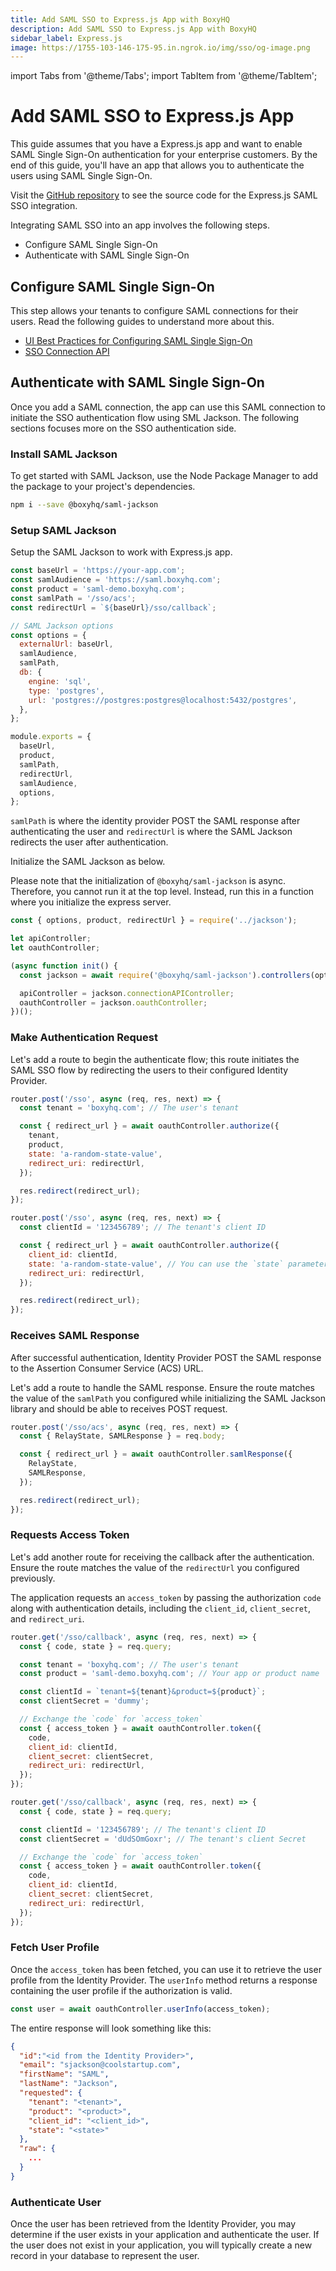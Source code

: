 ```yaml
---
title: Add SAML SSO to Express.js App with BoxyHQ
description: Add SAML SSO to Express.js App with BoxyHQ
sidebar_label: Express.js
image: https://1755-103-146-175-95.in.ngrok.io/img/sso/og-image.png
---
```


import Tabs from '@theme/Tabs';
import TabItem from '@theme/TabItem';

# Add SAML SSO to Express.js App

This guide assumes that you have a Express.js app and want to enable SAML Single Sign-On authentication for your enterprise customers. By the end of this guide, you'll have an app that allows you to authenticate the users using SAML Single Sign-On.

Visit the [GitHub repository](https://github.com/boxyhq/jackson-examples/tree/main/apps/express) to see the source code for the Express.js SAML SSO integration.

Integrating SAML SSO into an app involves the following steps.

- Configure SAML Single Sign-On
- Authenticate with SAML Single Sign-On

## Configure SAML Single Sign-On

This step allows your tenants to configure SAML connections for their users. Read the following guides to understand more about this.

- [UI Best Practices for Configuring SAML Single Sign-On](/guides/jackson/configuring-saml-sso)
- [SSO Connection API](/docs/jackson/sso-flow/)

## Authenticate with SAML Single Sign-On

Once you add a SAML connection, the app can use this SAML connection to initiate the SSO authentication flow using SML Jackson. The following sections focuses more on the SSO authentication side.

### Install SAML Jackson

To get started with SAML Jackson, use the Node Package Manager to add the package to your project's dependencies.

```bash
npm i --save @boxyhq/saml-jackson
```

### Setup SAML Jackson

Setup the SAML Jackson to work with Express.js app.

```js title="jackson.js"
const baseUrl = 'https://your-app.com';
const samlAudience = 'https://saml.boxyhq.com';
const product = 'saml-demo.boxyhq.com';
const samlPath = '/sso/acs';
const redirectUrl = `${baseUrl}/sso/callback`;

// SAML Jackson options
const options = {
  externalUrl: baseUrl,
  samlAudience,
  samlPath,
  db: {
    engine: 'sql',
    type: 'postgres',
    url: 'postgres://postgres:postgres@localhost:5432/postgres',
  },
};

module.exports = {
  baseUrl,
  product,
  samlPath,
  redirectUrl,
  samlAudience,
  options,
};
```

`samlPath` is where the identity provider POST the SAML response after authenticating the user and `redirectUrl` is where the SAML Jackson redirects the user after authentication.

Initialize the SAML Jackson as below.

Please note that the initialization of `@boxyhq/saml-jackson` is async. Therefore, you cannot run it at the top level. Instead, run this in a function where you initialize the express server.

```js title="routes/index.js"
const { options, product, redirectUrl } = require('../jackson');

let apiController;
let oauthController;

(async function init() {
  const jackson = await require('@boxyhq/saml-jackson').controllers(options);

  apiController = jackson.connectionAPIController;
  oauthController = jackson.oauthController;
})();
```

### Make Authentication Request

Let's add a route to begin the authenticate flow; this route initiates the SAML SSO flow by redirecting the users to their configured Identity Provider.

<Tabs>
<TabItem value="01" label="With Tenant and Product" default>

```js title="/routes/index.js"
router.post('/sso', async (req, res, next) => {
  const tenant = 'boxyhq.com'; // The user's tenant

  const { redirect_url } = await oauthController.authorize({
    tenant,
    product,
    state: 'a-random-state-value',
    redirect_uri: redirectUrl,
  });

  res.redirect(redirect_url);
});
```

</TabItem>

<TabItem value="02" label="With Client ID">

```js title="/routes/index.js"
router.post('/sso', async (req, res, next) => {
  const clientId = '123456789'; // The tenant's client ID

  const { redirect_url } = await oauthController.authorize({
    client_id: clientId,
    state: 'a-random-state-value', // You can use the `state` parameter to restore application state between redirects.
    redirect_uri: redirectUrl,
  });

  res.redirect(redirect_url);
});
```

</TabItem>
</Tabs>

### Receives SAML Response

After successful authentication, Identity Provider POST the SAML response to the Assertion Consumer Service (ACS) URL.

Let's add a route to handle the SAML response. Ensure the route matches the value of the `samlPath` you configured while initializing the SAML Jackson library and should be able to receives POST request.

```js title="/routes/index.js"
router.post('/sso/acs', async (req, res, next) => {
  const { RelayState, SAMLResponse } = req.body;

  const { redirect_url } = await oauthController.samlResponse({
    RelayState,
    SAMLResponse,
  });

  res.redirect(redirect_url);
});
```

### Requests Access Token

Let's add another route for receiving the callback after the authentication. Ensure the route matches the value of the `redirectUrl` you configured previously.

The application requests an `access_token` by passing the authorization `code` along with authentication details, including the `client_id`, `client_secret`, and `redirect_uri`.

<Tabs>
<TabItem value="01" label="With Tenant and Product" default>

```js title="/routes/index.js"
router.get('/sso/callback', async (req, res, next) => {
  const { code, state } = req.query;

  const tenant = 'boxyhq.com'; // The user's tenant
  const product = 'saml-demo.boxyhq.com'; // Your app or product name

  const clientId = `tenant=${tenant}&product=${product}`;
  const clientSecret = 'dummy';

  // Exchange the `code` for `access_token`
  const { access_token } = await oauthController.token({
    code,
    client_id: clientId,
    client_secret: clientSecret,
    redirect_uri: redirectUrl,
  });
});
```

</TabItem>

<TabItem value="02" label="With Client ID">

```js title="/routes/index.js"
router.get('/sso/callback', async (req, res, next) => {
  const { code, state } = req.query;

  const clientId = '123456789'; // The tenant's client ID
  const clientSecret = 'dUdSOmGoxr'; // The tenant's client Secret

  // Exchange the `code` for `access_token`
  const { access_token } = await oauthController.token({
    code,
    client_id: clientId,
    client_secret: clientSecret,
    redirect_uri: redirectUrl,
  });
});
```

</TabItem>
</Tabs>

### Fetch User Profile

Once the `access_token` has been fetched, you can use it to retrieve the user profile from the Identity Provider. The `userInfo` method returns a response containing the user profile if the authorization is valid.

```js
const user = await oauthController.userInfo(access_token);
```

The entire response will look something like this:

```json
{
  "id":"<id from the Identity Provider>",
  "email": "sjackson@coolstartup.com",
  "firstName": "SAML",
  "lastName": "Jackson",
  "requested": {
    "tenant": "<tenant>",
    "product": "<product>",
    "client_id": "<client_id>",
    "state": "<state>"
  },
  "raw": {
    ...
  }
}
```

### Authenticate User

Once the user has been retrieved from the Identity Provider, you may determine if the user exists in your application and authenticate the user. If the user does not exist in your application, you will typically create a new record in your database to represent the user.
